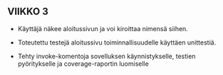 ## VIIKKO 3

- Käyttäjä näkee aloitussivun ja voi kiroittaa nimensä siihen.

- Toteutettu testejä aloitussivu toiminnallisuudelle käyttäen unittestiä.

- Tehty invoke-komentoja sovelluksen käynnistykselle, testien pyöritykselle ja coverage-raportin luomiselle
